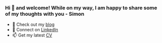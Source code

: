 ### Hi 👋 and welcome! While on my way, I am happy to share some of my thoughts with you - Simon

- 🔭 Check out my [blog](https://www.simonmyway.com/?ref=Github_Profile)
- 💬 Connect on [LinkedIn](https://www.linkedin.com/in/picard-simon/)
- 📫 Get my latest [CV](https://www.simonmyway.com/pdf/resume_picard_simon.pdf)
